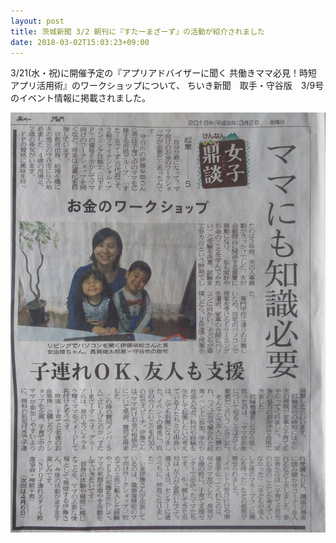```yaml
---
layout: post
title: 茨城新聞 3/2 朝刊に『すたーまざーず』の活動が紹介されました
date: 2018-03-02T15:03:23+09:00
---
```

3/21(水・祝)に開催予定の『アプリアドバイザーに聞く 共働きママ必見！時短アプリ活用術』のワークショップについて、 ちいき新聞　取手・守谷版　3/9号のイベント情報に掲載されました。  

![](/images/uploads/20180302-7870a227add7e175fe09ff5632b017a1f429c455938d738860f44f24a5f96139.jpg)
